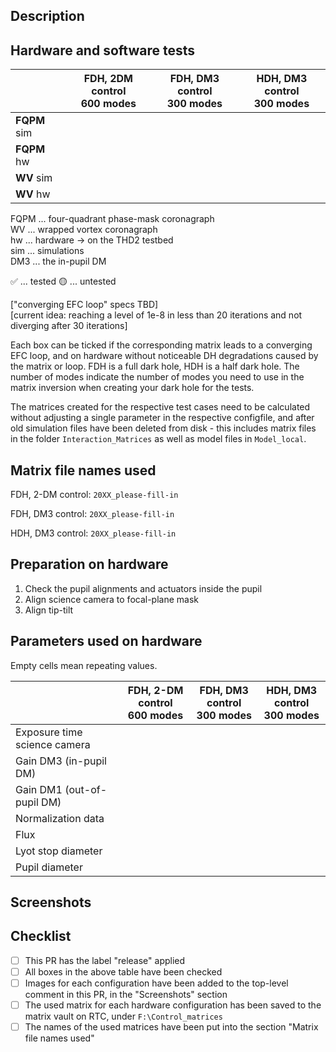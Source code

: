 ## Description

<!--
Give this PR a name following "Release vX.X.X" in the title above. You will want to pick an appropriate version
number depending on what the most recent release was, and on how much this release differs from the last one.
Provide a brief description of this release, and its circumstances, in this section.
-->

## Hardware and software tests

<!--
Perform all the tests in the table below and make sure the results are satisfactory. Put an x in the boxes ([ ]) of the
tests you ran successfully.
-->

|              | FDH, 2DM control<br>600 modes | FDH, DM3 control<br>300 modes | HDH, DM3 control<br>300 modes |
|--------------|-------------------|-------------------|-------------------|
| **FQPM** sim |                   |                   |                   |
| **FQPM** hw  |                   |                   |                   |
| **WV** sim   |                   |                   |                   |
| **WV** hw    |                   |                   |                   |

FQPM ... four-quadrant phase-mask coronagraph  
WV ... wrapped vortex coronagraph  
hw ... hardware -> on the THD2 testbed  
sim ... simulations  
DM3 ... the in-pupil DM

✅ ... tested
🟡 ... untested

["converging EFC loop" specs TBD]  
[current idea: reaching a level of 1e-8 in less than 20 iterations and not diverging after 30 iterations]

Each box can be ticked if the corresponding matrix leads to a converging EFC loop, and on hardware without noticeable
DH degradations caused by the matrix or loop. FDH is a full dark hole, HDH is a half dark hole. The number of modes
indicate the number of modes you need to use in the matrix inversion when creating your dark hole for the tests.

The matrices created for the respective test cases need to be calculated without adjusting a single parameter in the
respective configfile, and after old simulation files have been deleted from disk - this includes matrix files
in the folder `Interaction_Matrices` as well as model files in `Model_local`.

## Matrix file names used

<!--
Please fill in the matrix file names you used for the tests above and save them on the RTC computer under
`F:\Control_matrices`
-->

FDH, 2-DM control: `20XX_please-fill-in`

FDH, DM3 control: `20XX_please-fill-in`

HDH, DM3 control: `20XX_please-fill-in`

## Preparation on hardware

1. Check the pupil alignments and actuators inside the pupil
2. Align science camera to focal-plane mask
3. Align tip-tilt

## Parameters used on hardware

Empty cells mean repeating values.

|                                | FDH, 2-DM control<br>600 modes | FDH, DM3 control<br>300 modes | HDH, DM3 control<br>300 modes |
|--------------------------------|--------------------------------|-------------------------------|-------------------------------|
| Exposure time science camera   |                                |                               |                               |
| Gain DM3 (in-pupil DM)         |                                |                               |                               |
| Gain DM1 (out-of-pupil DM)     |                                |                               |                               |
| Normalization data             |                                |                               |                               |
| Flux                           |                                |                               |                               |
| Lyot stop diameter             |                                |                               |                               |
| Pupil diameter                 |                                |                               |                               |


## Screenshots

<!--
Include DH images resulting from the EFC loops in the table above in this section. You can also add any other visuals you consider helpful.
-->

## Checklist

- [ ] This PR has the label "release" applied
- [ ] All boxes in the above table have been checked
- [ ] Images for each configuration have been added to the top-level comment in this PR, in the "Screenshots" section
- [ ] The used matrix for each hardware configuration has been saved to the matrix vault on RTC, under `F:\Control_matrices`
- [ ] The names of the used matrices have been put into the section "Matrix file names used"
